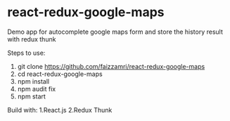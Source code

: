 # react-redux-google-maps
Demo app for autocomplete google maps form and store the history result with redux thunk


Steps to use:
1. git clone https://github.com/faizzamri/react-redux-google-maps
2. cd react-redux-google-maps
3. npm install
4. npm audit fix
5. npm start

Build with:
1.React.js
2.Redux Thunk
